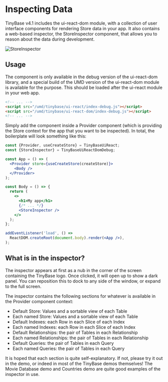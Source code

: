 # Inspecting Data

TinyBase v4.1 includes the ui-react-dom module, with a collection of user
interface components for rendering Store data in your app. It also contains a
web-based inspector, the StoreInspector component, that allows you to reason
about the data during development.

![StoreInspector](/store-inspector.webp 'StoreInspector')

## Usage

The component is only available in the debug version of the ui-react-dom
library, and a special build of the UMD version of the ui-react-dom module is
available for the purpose. This should be loaded after the ui-react module in
your web app.

```html
<!-- ... -->
<script src="/umd/tinybase/ui-react/index-debug.js"></script>
<script src="/umd/tinybase/ui-react-dom/index-debug.js"></script>
<!-- ... -->
```

Simply add the component inside a Provider component (which is providing the
Store context for the app that you want to be inspected). In total, the
boilerplate will look something like this:

```jsx yolo
const {Provider, useCreateStore} = TinyBaseUiReact;
const {StoreInspector} = TinyBaseUiReactDomDebug;

const App = () => (
  <Provider store={useCreateStore(createStore)}>
    <Body />
  </Provider>
);

const Body = () => {
  return (
    <>
      <h1>My app</h1>
      {/* ... */}
      <StoreInspector />
    </>
  );
};

addEventListener('load', () =>
  ReactDOM.createRoot(document.body).render(<App />),
);
```

## What is in the inspector?

The inspector appears at first as a nub in the corner of the screen containing
the TinyBase logo. Once clicked, it will open up to show a dark panel. You can
reposition this to dock to any side of the window, or expand to the full screen.

The inspector contains the following sections for whatever is available in the
Provider component context:

- Default Store: Values and a sortable view of each Table
- Each named Store: Values and a sortable view of each Table
- Default Indexes: each Row in each Slice of each Index
- Each named Indexes: each Row in each Slice of each Index
- Default Relationships: the pair of Tables in each Relationship
- Each named Relationships: the pair of Tables in each Relationship
- Default Queries: the pair of Tables in each Query
- Each named Queries: the pair of Tables in each Query

It is hoped that each section is quite self-explanatory. If not, please try it
out in the <StoreInspector /> demo, or indeed in most of the TinyBase demos
themselves! The Movie Database demo and Countries demo are quite good examples
of the inspector in use.
